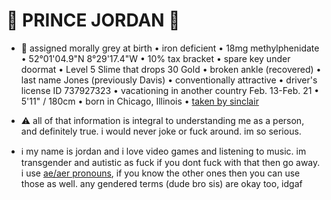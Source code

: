 # 👑 PRINCE JORDAN 👑

- 💫 assigned morally grey at birth • iron deficient • 18mg methylphenidate • 52°01'04.9"N 8°29'17.4"W • 10% tax bracket • spare key under doormat • Level 5 Slime that drops 30 Gold • broken ankle (recovered) • last name Jones (previously Davis) • conventionally attractive • driver's license ID 737927323 • vacationing in another country Feb. 13-Feb. 21 • 5'11" / 180cm • born in Chicago, Illinois • [taken by sinclair](https://demiclair.carrd.co/)

- ⚠ all of that information is integral to understanding me as a person, and definitely true. 
i would never joke or fuck around. im so serious.

- ℹ my name is jordan and i love video games and listening to music. im transgender and autistic as fuck if you dont fuck with that then go away. i use [ae/aer pronouns](https://pronouny.xyz/pronouns/5d821743d0f72a0015f71d70), if you know the other ones then you can use those as well. any gendered terms (dude bro sis) are okay too, idgaf
